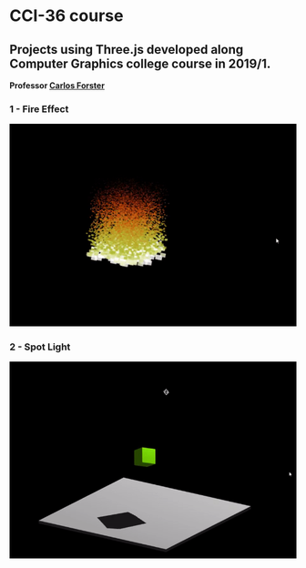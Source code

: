 # CCI-36 course
## Projects using Three.js developed along Computer Graphics college course in 2019/1.
**Professor [ Carlos Forster ](https://www.linkedin.com/in/carlosforster/)**

### 1 - Fire Effect
![Alt Text](https://raw.githubusercontent.com/igorbragaia/CCI-36/master/project1%20-%20Fire%20Effect/project1.gif)

### 2 - Spot Light
![Alt Text](https://github.com/igorbragaia/CCI-36/blob/master/project%202%20-%20Spot%20Light/project2.gif?raw=true)
